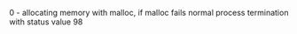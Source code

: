0 - allocating memory with malloc, if malloc fails normal process termination with status value 98 <br />
